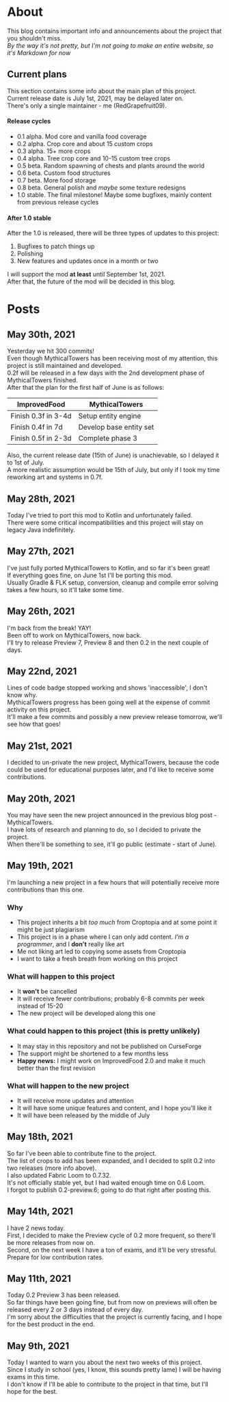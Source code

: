 # About

This blog contains important info and announcements about the project that you shouldn't miss.  
_By the way it's not pretty, but I'm not going to make an entire website, so it's Markdown for now_

## Current plans

This section contains some info about the main plan of this project.  
Current release date is July 1st, 2021, may be delayed later on.  
There's only a single maintainer - me (RedGrapefruit09).

#### Release cycles

- 0.1 alpha. Mod core and vanilla food coverage
- 0.2 alpha. Crop core and about 15 custom crops
- 0.3 alpha. 15+ more crops
- 0.4 alpha. Tree crop core and 10-15 custom tree crops
- 0.5 beta. Random spawning of chests and plants around the world
- 0.6 beta. Custom food structures
- 0.7 beta. More food storage
- 0.8 beta. General polish and _maybe_ some texture redesigns
- 1.0 stable. The final milestone! Maybe some bugfixes, mainly content from previous release cycles

#### After 1.0 stable

After the 1.0 is released, there will be three types of updates to this project:

1. Bugfixes to patch things up
2. Polishing
3. New features and updates once in a month or two

I will support the mod **at least** until September 1st, 2021.  
After that, the future of the mod will be decided in this blog.

# Posts

## May 30th, 2021

Yesterday we hit 300 commits!  
Even though MythicalTowers has been receiving most of my attention, this project is still maintained and developed.  
0.2f will be released in a few days with the 2nd development phase of MythicalTowers finished.  
After that the plan for the first half of June is as follows:  

| ImprovedFood          | MythicalTowers          |
| ------------          | -------------           |
| Finish 0.3f in 3-4d   | Setup entity engine     |
| Finish 0.4f in 7d     | Develop base entity set |
| Finish 0.5f in 2-3d   | Complete phase 3        |

Also, the current release date (15th of June) is unachievable, so I delayed it to 1st of July.  
A more realistic assumption would be 15th of July, but only if I took my time reworking art and systems in 0.7f.

## May 28th, 2021

Today I've tried to port this mod to Kotlin and unfortunately failed.  
There were some critical incompatibilities and this project will stay on legacy Java indefinitely.

## May 27th, 2021

I've just fully ported MythicalTowers to Kotlin, and so far it's been great!  
If everything goes fine, on June 1st I'll be porting this mod.  
Usually Gradle & FLK setup, conversion, cleanup and compile error solving takes a few hours, so it'll take some time.

## May 26th, 2021

I'm back from the break! YAY!  
Been off to work on MythicalTowers, now back.  
I'll try to release Preview 7, Preview 8 and then 0.2 in the next couple of days.

## May 22nd, 2021

Lines of code badge stopped working and shows 'inaccessible', I don't know why.  
MythicalTowers progress has been going well at the expense of commit activity on this project.  
It'll make a few commits and possibly a new preview release tomorrow, we'll see how that goes!

## May 21st, 2021

I decided to un-private the new project, MythicalTowers,
because the code could be used for educational purposes later,
and I'd like to receive some contributions.

## May 20th, 2021

You may have seen the new project announced in the previous blog post - MythicalTowers.  
I have lots of research and planning to do, so I decided to private the project.  
When there'll be something to see, it'll go public (estimate - start of June).

## May 19th, 2021

I'm launching a new project in a few hours that will potentially receive more contributions than this one.

### Why
- This project inherits a bit _too much_ from Croptopia and at some point it might be just plagiarism 
- This project is in a phase where I can only add content. _I'm a programmer_, and I **don't** really like art
- Me not liking art led to copying some assets from Croptopia
- I want to take a fresh breath from working on this project

### What will happen to this project
- It **won't** be cancelled
- It will receive fewer contributions; probably 6-8 commits per week instead of 15-20
- The new project will be developed along this one

### What could happen to this project (this is pretty unlikely)
- It may stay in this repository and not be published on CurseForge
- The support might be shortened to a few months less
- **Happy news:** I might work on ImprovedFood 2.0 and make it much better than the first revision

### What will happen to the new project
- It will receive more updates and attention
- It will have some unique features and content, and I hope you'll like it
- It will have been released by the middle of July

## May 18th, 2021

So far I've been able to contribute fine to the project.  
The list of crops to add has been expanded, and I decided to split 0.2 into two releases (more info above).  
I also updated Fabric Loom to 0.7.32.  
It's not officially stable yet, but I had waited enough time on 0.6 Loom.  
I forgot to publish 0.2-preview.6; going to do that right after posting this.

## May 14th, 2021

I have 2 news today.  
First, I decided to make the Preview cycle of 0.2 more frequent, so there'll be more releases from now on.  
Second, on the next week I have a ton of exams, and it'll be very stressful. Prepare for low contribution rates.

## May 11th, 2021

Today 0.2 Preview 3 has been released.  
So far things have been going fine, but from now on previews will often be released every 2 or 3 days instead of every
day.  
I'm sorry about the difficulties that the project is currently facing, and I hope for the best product in the end.

## May 9th, 2021

Today I wanted to warn you about the next two weeks of this project.  
Since I study in school (yes, I know, this sounds pretty lame) I will be having exams in this time.  
I don't know if I'll be able to contribute to the project in that time, but I'll hope for the best.